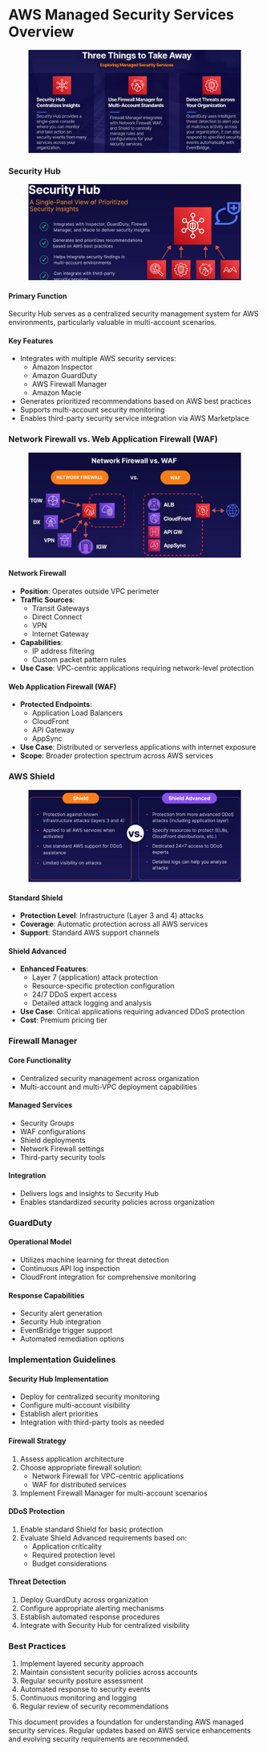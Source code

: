 # AWS Managed Security Services Overview

<figure><img src="../../../../.gitbook/assets/image (15) (1) (1) (1) (1).png" alt=""><figcaption></figcaption></figure>

### Security Hub

<figure><img src="../../../../.gitbook/assets/image (12) (1) (1) (1) (1).png" alt=""><figcaption></figcaption></figure>

#### Primary Function

Security Hub serves as a centralized security management system for AWS environments, particularly valuable in multi-account scenarios.

#### Key Features

* Integrates with multiple AWS security services:
  * Amazon Inspector
  * Amazon GuardDuty
  * AWS Firewall Manager
  * Amazon Macie
* Generates prioritized recommendations based on AWS best practices
* Supports multi-account security monitoring
* Enables third-party security service integration via AWS Marketplace

### Network Firewall vs. Web Application Firewall (WAF)

<figure><img src="../../../../.gitbook/assets/image (13) (1) (1) (1) (1).png" alt=""><figcaption></figcaption></figure>

#### Network Firewall

* **Position**: Operates outside VPC perimeter
* **Traffic Sources**:
  * Transit Gateways
  * Direct Connect
  * VPN
  * Internet Gateway
* **Capabilities**:
  * IP address filtering
  * Custom packet pattern rules
* **Use Case**: VPC-centric applications requiring network-level protection

#### Web Application Firewall (WAF)

* **Protected Endpoints**:
  * Application Load Balancers
  * CloudFront
  * API Gateway
  * AppSync
* **Use Case**: Distributed or serverless applications with internet exposure
* **Scope**: Broader protection spectrum across AWS services

### AWS Shield

<figure><img src="../../../../.gitbook/assets/image (14) (1) (1) (1) (1).png" alt=""><figcaption></figcaption></figure>

#### Standard Shield

* **Protection Level**: Infrastructure (Layer 3 and 4) attacks
* **Coverage**: Automatic protection across all AWS services
* **Support**: Standard AWS support channels

#### Shield Advanced

* **Enhanced Features**:
  * Layer 7 (application) attack protection
  * Resource-specific protection configuration
  * 24/7 DDoS expert access
  * Detailed attack logging and analysis
* **Use Case**: Critical applications requiring advanced DDoS protection
* **Cost**: Premium pricing tier

### Firewall Manager

#### Core Functionality

* Centralized security management across organization
* Multi-account and multi-VPC deployment capabilities

#### Managed Services

* Security Groups
* WAF configurations
* Shield deployments
* Network Firewall settings
* Third-party security tools

#### Integration

* Delivers logs and insights to Security Hub
* Enables standardized security policies across organization

### GuardDuty

#### Operational Model

* Utilizes machine learning for threat detection
* Continuous API log inspection
* CloudFront integration for comprehensive monitoring

#### Response Capabilities

* Security alert generation
* Security Hub integration
* EventBridge trigger support
* Automated remediation options

### Implementation Guidelines

#### Security Hub Implementation

* Deploy for centralized security monitoring
* Configure multi-account visibility
* Establish alert priorities
* Integration with third-party tools as needed

#### Firewall Strategy

1. Assess application architecture
2. Choose appropriate firewall solution:
   * Network Firewall for VPC-centric applications
   * WAF for distributed services
3. Implement Firewall Manager for multi-account scenarios

#### DDoS Protection

1. Enable standard Shield for basic protection
2. Evaluate Shield Advanced requirements based on:
   * Application criticality
   * Required protection level
   * Budget considerations

#### Threat Detection

1. Deploy GuardDuty across organization
2. Configure appropriate alerting mechanisms
3. Establish automated response procedures
4. Integrate with Security Hub for centralized visibility

### Best Practices

1. Implement layered security approach
2. Maintain consistent security policies across accounts
3. Regular security posture assessment
4. Automated response to security events
5. Continuous monitoring and logging
6. Regular review of security recommendations

This document provides a foundation for understanding AWS managed security services. Regular updates based on AWS service enhancements and evolving security requirements are recommended.
